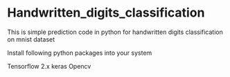 # Handwritten_digits_classification
This is simple prediction code in python for handwritten digits classification on mnist dataset

Install following python packages into your system

Tensorflow 2.x
keras
Opencv